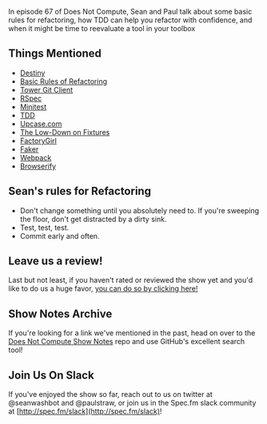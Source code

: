 In episode 67 of Does Not Compute, Sean and Paul talk about some basic rules for refactoring, how TDD can help you refactor with confidence, and when it might be time to reevaluate a tool in your toolbox

## Things Mentioned

* [Destiny](https://www.destinythegame.com/)
* [Basic Rules of Refactoring](http://blog.adrianbolboaca.ro/2014/12/basic-rules-of-refactoring/)
* [Tower Git Client](https://www.git-tower.com)
* [RSpec](http://rspec.info/)
* [Minitest](https://github.com/seattlerb/minitest)
* [TDD](https://en.wikipedia.org/wiki/Test-driven_development)
* [Upcase.com](http://upcase.com)
* [The Low-Down on Fixtures](http://guides.rubyonrails.org/testing.html#the-low-down-on-fixtures)
* [FactoryGirl](https://github.com/thoughtbot/factory_girl)
* [Faker](https://github.com/stympy/faker)
* [Webpack](https://webpack.js.org/)
* [Browserify](http://browserify.org/)

## Sean's rules for Refactoring

* Don't change something until you absolutely need to. If you're sweeping the floor, don't get distracted by a dirty sink.
* Test, test, test.
* Commit early and often.

## Leave us a review!

Last but not least, if you haven't rated or reviewed the show yet and you'd like to do us a huge favor, [you can do so by clicking here!](https://itunes.apple.com/us/podcast/does-not-compute/id1048731980?mt=2)

## Show Notes Archive

If you're looking for a link we've mentioned in the past, head on over to the [Does Not Compute Show Notes](https://github.com/seanwash/dnccast-show-notes) repo and use GitHub's excellent search tool!

## Join Us On Slack

If you've enjoyed the show so far, reach out to us on twitter at @seanwashbot and @paulstraw, or join us in the Spec.fm slack community at [http://spec.fm/slack](http://spec.fm/slack)!
